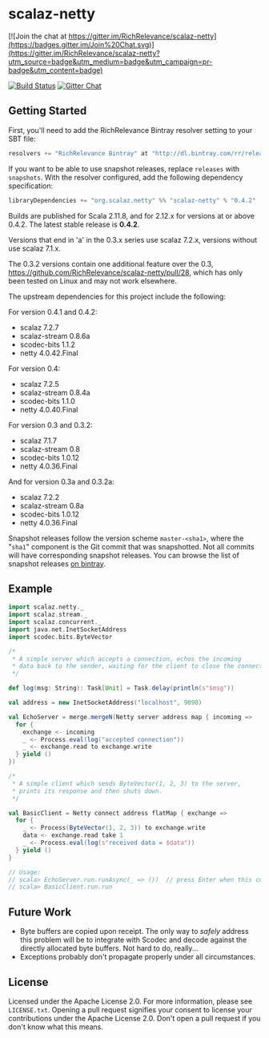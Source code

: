 # scalaz-netty

[![Join the chat at https://gitter.im/RichRelevance/scalaz-netty](https://badges.gitter.im/Join%20Chat.svg)](https://gitter.im/RichRelevance/scalaz-netty?utm_source=badge&utm_medium=badge&utm_campaign=pr-badge&utm_content=badge)

[![Build Status](https://travis-ci.org/RichRelevance/scalaz-netty.svg?branch=master)](http://travis-ci.org/RichRelevance/scalaz-netty)
[![Gitter Chat](https://badges.gitter.im/RichRelevance/scalaz-netty.svg)](https://gitter.im/RichRelevance/scalaz-netty)

## Getting Started

First, you'll need to add the RichRelevance Bintray resolver setting to your SBT file:

```sbt
resolvers += "RichRelevance Bintray" at "http://dl.bintray.com/rr/releases"
```

If you want to be able to use snapshot releases, replace `releases` with `snapshots`.  With the resolver configured, add the following dependency specification:

```sbt
libraryDependencies += "org.scalaz.netty" %% "scalaz-netty" % "0.4.2"
```

Builds are published for Scala 2.11.8, and for 2.12.x for versions at or above 0.4.2.  The latest stable release is **0.4.2**.

Versions that end in 'a' in the 0.3.x series use scalaz 7.2.x, versions without use scalaz 7.1.x.

The 0.3.2 versions contain one additional feature over the 0.3, https://github.com/RichRelevance/scalaz-netty/pull/28, which has only been tested on Linux and may not work elsewhere.

The upstream dependencies for this project include the following:

For version 0.4.1 and 0.4.2:
- scalaz 7.2.7
- scalaz-stream 0.8.6a
- scodec-bits 1.1.2
- netty 4.0.42.Final

For version 0.4:
- scalaz 7.2.5
- scalaz-stream 0.8.4a
- scodec-bits 1.1.0
- netty 4.0.40.Final

For version 0.3 and 0.3.2:

- scalaz 7.1.7
- scalaz-stream 0.8
- scodec-bits 1.0.12
- netty 4.0.36.Final


And for version 0.3a and 0.3.2a:

- scalaz 7.2.2
- scalaz-stream 0.8a
- scodec-bits 1.0.12
- netty 4.0.36.Final

Snapshot releases follow the version scheme `master-<sha1>`, where the "`sha1`" component is the Git commit that was snapshotted.  Not all commits will have corresponding snapshot releases.  You can browse the list of snapshot releases [on bintray](https://bintray.com/rr/snapshots/scalaz-netty/view).

## Example

```scala
import scalaz.netty._
import scalaz.stream._
import scalaz.concurrent._
import java.net.InetSocketAddress
import scodec.bits.ByteVector

/*
 * A simple server which accepts a connection, echos the incoming
 * data back to the sender, waiting for the client to close the connection.
 */

def log(msg: String): Task[Unit] = Task.delay(println(s"$msg"))

val address = new InetSocketAddress("localhost", 9090)

val EchoServer = merge.mergeN(Netty server address map { incoming =>
  for {
    exchange <- incoming
    _ <- Process.eval(log("accepted connection"))
    _ <- exchange.read to exchange.write
  } yield ()
})

/*
 * A simple client which sends ByteVector(1, 2, 3) to the server,
 * prints its response and then shuts down.
 */

val BasicClient = Netty connect address flatMap { exchange =>
  for {
    _ <- Process(ByteVector(1, 2, 3)) to exchange.write
    data <- exchange.read take 1
    _ <- Process.eval(log(s"received data = $data"))
  } yield ()
}

// Usage:
// scala> EchoServer.run.runAsync(_ => ())  // press Enter when this completes to acquire new prompt
// scala> BasicClient.run.run
```

## Future Work

- Byte buffers are copied upon receipt.  The only way to *safely* address this problem will be to integrate with Scodec and decode against the directly allocated byte buffers.  Not hard to do, really...
- Exceptions probably don't propagate properly under all circumstances.

## License

Licensed under the Apache License 2.0.  For more information, please see `LICENSE.txt`.  Opening a pull request signifies your consent to license your contributions under the Apache License 2.0.  Don't open a pull request if you don't know what this means.
